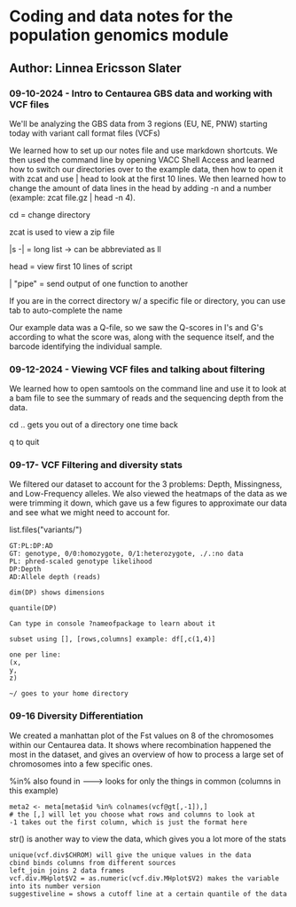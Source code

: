 # Coding and data notes for the population genomics module

## Author: Linnea Ericsson Slater

### 09-10-2024 - Intro to Centaurea GBS data and working with VCF files

We'll be analyzing the GBS data from 3 regions (EU, NE, PNW) starting today with variant call format files (VCFs)

We learned how to set up our notes file and use markdown shortcuts. We then used the command line by opening VACC Shell Access and learned how to switch our directories over to the example data, then how to open it with zcat and use \| head to look at the first 10 lines. We then learned how to change the amount of data lines in the head by adding -n and a number (example: zcat file.gz \| head -n 4).

cd = change directory

zcat is used to view a zip file

\|s -\| = long list -\> can be abbreviated as ll

head = view first 10 lines of script

\| "pipe" = send output of one function to another

If you are in the correct directory w/ a specific file or directory, you can use tab to auto-complete the name

Our example data was a Q-file, so we saw the Q-scores in I's and G's according to what the score was, along with the sequence itself, and the barcode identifying the individual sample.

### 09-12-2024 - Viewing VCF files and talking about filtering

We learned how to open samtools on the command line and use it to look at a bam file to see the summary of reads and the sequencing depth from the data.

cd .. gets you out of a directory one time back

q to quit

### 09-17- VCF Filtering and diversity stats

We filtered our dataset to account for the 3 problems: Depth, Missingness, and Low-Frequency alleles. We also viewed the heatmaps of the data as we were trimming it down, which gave us a few figures to approximate our data and see what we might need to account for.

list.files("variants/")

```         
GT:PL:DP:AD
GT: genotype, 0/0:homozygote, 0/1:heterozygote, ./.:no data
PL: phred-scaled genotype likelihood
DP:Depth
AD:Allele depth (reads)

dim(DP) shows dimensions

quantile(DP)

Can type in console ?nameofpackage to learn about it

subset using [], [rows,columns] example: df[,c(1,4)]

one per line:
(x,
y,
z)

~/ goes to your home directory
```

### 09-16 Diversity Differentiation

We created a manhattan plot of the Fst values on 8 of the chromosomes within our Centaurea data. It shows where recombination happened the most in the dataset, and gives an overview of how to process a large set of chromosomes into a few specific ones.

%in% also found in ---\> looks for only the things in common (columns in this example)

```         
meta2 <- meta[meta$id %in% colnames(vcf@gt[,-1]),] 
# the [,] will let you choose what rows and columns to look at
-1 takes out the first column, which is just the format here
```

str() is another way to view the data, which gives you a lot more of the stats

```         
unique(vcf.div$CHROM) will give the unique values in the data
cbind binds columns from different sources
left_join joins 2 data frames
vcf.div.MHplot$V2 = as.numeric(vcf.div.MHplot$V2) makes the variable into its number version
suggestiveline = shows a cutoff line at a certain quantile of the data
```
